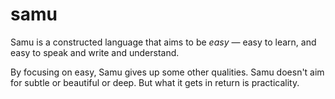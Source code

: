 # samu
Samu is a constructed language that aims to be *easy* &mdash; easy to learn, and easy to speak and write and understand.

By focusing on easy, Samu gives up some other qualities. Samu doesn't aim for subtle or beautiful or deep. But what it gets in return is practicality.
